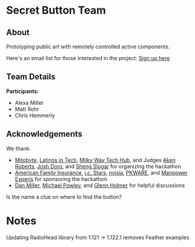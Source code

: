 # Secret Button Team

## About
Prototyping public art with remotely controlled active components.

Here's an email list for those interested in the project: [Sign up here](https://forms.gle/zzVSQnLrPfhfKWLBA)

## Team Details
**Participants:**
* Alexa Miller
* Matt Rohr
* Chris Hemmerly
## Acknowledgements
We thank:
* [Mitobyte](http://mitobyte.com/), [Latinos in Tech](https://latinos.tech/), [Milky Way Tech Hub](https://www.milkywaytechhub.com/), and Judges [Aken Roberts](https://www.linkedin.com/in/akenroberts/), [Josh Doro](https://www.linkedin.com/in/joshua-doro-15522459/), and [Sheng Slogar](https://www.linkedin.com/in/shengslogar/) for organizing the hackathon
* [American Family Insurance](https://www.amfam.com), [i.c. Stars](https://www.icstars.org/location/milwaukee), [nvisia](http://nvisia.com/), [PKWARE](https://pkware.com/), and [Manpower Experis](https://www.experis.com/en) for sponsoring the hackathon
 * [Dan Miller](https://www.linkedin.com/in/the-daniel-miller/), [Michael Powley](https://www.linkedin.com/in/michael-powley-4aa1296b), and [Glenn Holmer](https://github.com/Cenbe) for helpful discussions

 Is the name a clue on where to find the button?

# Notes
Updating RadioHead library from 1.121 → 1.122.1 removes Feather examples